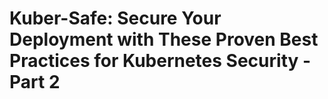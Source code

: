 # Kuber-Safe: Secure Your Deployment with These Proven Best Practices for Kubernetes Security - Part 2
